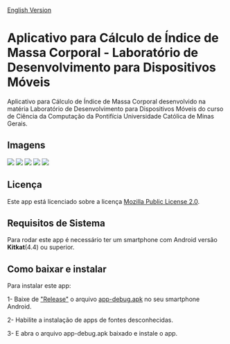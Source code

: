 [English Version](./README.EN.md)
# Aplicativo para Cálculo de Índice de Massa Corporal - Laboratório de Desenvolvimento para Dispositivos Móveis 
Aplicativo para Cálculo de Índice de Massa Corporal desenvolvido na matéria Laboratório de Desenvolvimento para Dispositivos Móveis do curso de Ciência da Computação da Pontifícia Universidade Católica de Minas Gerais.

## Imagens
![](./doc/Screenshot/Screenshot_20200224-193421.png)
![](./doc/Screenshot/Screenshot_20200224-193434.png)
![](./doc/Screenshot/Screenshot_20200224-193447.png)
![](./doc/Screenshot/Screenshot_20200224-193456.png)
![](./doc/Screenshot/Screenshot_20200224-193503.png)

## Licença
Este app está licenciado sobre a licença [Mozilla Public License 2.0](https://github.com/Henriquemcc/LDDM-APP_IMC/blob/master/LICENSE).

## Requisitos de Sistema

Para rodar este app é necessário ter um smartphone com Android versão <b>Kitkat</b>(4.4) ou superior.

## Como baixar e instalar
Para instalar este app:

1- Baixe de ["Release"](https://github.com/Henriquemcc/LDDM-APP_IMC/releases) o arquivo [app-debug.apk](https://github.com/Henriquemcc/LDDM-APP_IMC/releases/download/2-alpha/app-debug.apk) no seu smartphone Android.

2- Habilite a instalação de apps de fontes desconhecidas.

3- E abra o arquivo app-debug.apk baixado e instale o app.